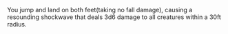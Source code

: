 You jump and land on both feet(taking no fall damage), causing a resounding shockwave that deals 3d6 damage to all creatures within a 30ft radius.